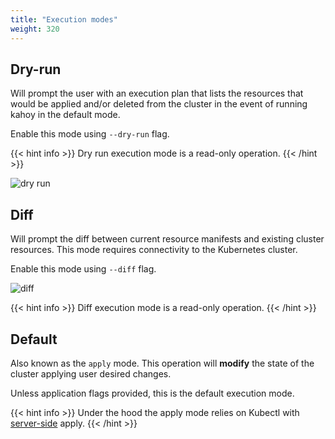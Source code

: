 ```yaml
---
title: "Execution modes"
weight: 320
---
```


## Dry-run

Will prompt the user with an execution plan that lists the resources that would be applied and/or deleted from the cluster in the event of running kahoy in the default mode.

Enable this mode using `--dry-run` flag.

{{< hint info >}}
Dry run execution mode is a read-only operation.
{{< /hint >}}

![dry run](/img/dry-run.png)

## Diff

Will prompt the diff between current resource manifests and existing cluster resources. This mode requires connectivity to the Kubernetes cluster.

Enable this mode using `--diff` flag.

![diff](/img/diff.png)

{{< hint info >}}
Diff execution mode is a read-only operation.
{{< /hint >}}

## Default

Also known as the `apply` mode. This operation will **modify** the state of the cluster applying user desired changes.

Unless application flags provided, this is the default execution mode.

{{< hint info >}}
Under the hood the apply mode relies on Kubectl with [server-side](https://kubernetes.io/blog/2020/04/01/kubernetes-1.18-feature-server-side-apply-beta-2/#what-is-server-side-apply) apply.
{{< /hint >}}
